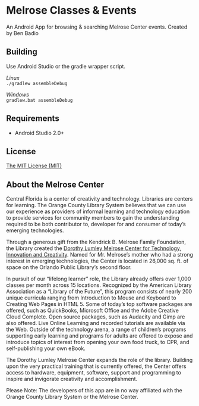 # Melrose Classes & Events
An Android App for browsing &amp; searching Melrose Center events. Created by Ben Badio

## Building
Use Android Studio or the gradle wrapper script.

*Linux*  
`./gradlew assembleDebug`

*Windows*  
`gradlew.bat assembleDebug`

## Requirements
- Android Studio 2.0+

## License
[The MIT License (MIT)](LICENSE.md)

## About the Melrose Center
Central Florida is a center of creativity and technology. Libraries are centers for learning. The Orange County Library System believes that we can use our experience as providers of informal learning and technology education to provide  services for community members to gain the understanding required to be both contributor to, developer for and consumer of today’s emerging technologies.

Through a generous gift from the Kendrick B. Melrose Family Foundation, the Library created the [Dorothy Lumley Melrose Center for Technology, Innovation and Creativity](http://tic.ocls.info). Named for Mr. Melrose’s mother who had a strong interest in emerging technologies, the Center is located in 26,000 sq. ft. of space on the Orlando Public Library’s second floor.

In pursuit of our “lifelong learner” role, the Library already offers over 1,000 classes per month across 15 locations. Recognized by the American Library Association as a “Library of the Future”, this program consists of nearly 200 unique curricula ranging from Introduction to Mouse and Keyboard to Creating Web Pages in HTML 5. Some of today’s top software packages are offered, such as QuickBooks, Microsoft Office and the Adobe Creative Cloud Complete.  Open source packages, such as Audacity and Gimp are also offered. Live Online Learning and recorded tutorials are available via the Web. Outside of the technology arena, a range of children’s programs supporting early learning and programs for adults are offered to expose and introduce topics of interest from opening your own food truck, to CPR, and self-publishing your own eBook.

The Dorothy Lumley Melrose Center expands the role of the library. Building upon the very practical training that is currently offered, the Center offers access to hardware, equipment, software, support and programming to inspire and invigorate creativity and accomplishment.

Please Note: The developers of this app are in no way affiliated with the Orange County Library System or the Melrose Center. 
